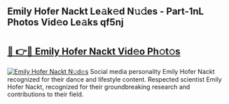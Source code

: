 ## Emily Hofer Nackt Le𝚊k𝚎d N𝚞𝚍es - Part-1nL Photos Vid𝚎o Le𝚊ks qf5nj

# <h2><a href="http://fb73mga.evod.top/?m=Emily+Hofer+Nackt">🔗 👉🔴 Emily Hofer Nackt Vid𝚎o Ph𝚘t𝚘s</a></h2>

[![Emily Hofer Nackt N𝚞d𝚎s](https://i.imgur.com/8V9OHl7.gif)](http://fb73mga.evod.top/?m=Emily+Hofer+Nackt)
Social media personality Emily Hofer Nackt recognized for their dance and lifestyle content. Respected scientist Emily Hofer Nackt, recognized for their groundbreaking research and contributions to their field. 
